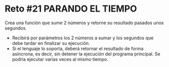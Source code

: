 <!-- trunk-ignore-all(prettier) -->
# Reto #21 PARANDO EL TIEMPO

Crea una función que sume 2 números y retorne su resultado pasados unos segundos.

- Recibirá por parámetros los 2 números a sumar y los segundos que debe tardar en finalizar su ejecución.
- Si el lenguaje lo soporta, deberá retornar el resultado de forma asíncrona, es decir, sin detener la ejecución del programa principal. Se podría ejecutar varias veces al mismo tiempo.
